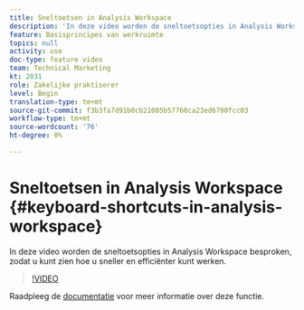 ```yaml
---
title: Sneltoetsen in Analysis Workspace
description: 'In deze video worden de sneltoetsopties in Analysis Workspace besproken, zodat u kunt zien hoe u sneller en efficiënter kunt werken. '
feature: Basisprincipes van werkruimte
topics: null
activity: use
doc-type: feature video
team: Technical Marketing
kt: 2031
role: Zakelijke praktiserer
level: Begin
translation-type: tm+mt
source-git-commit: f3b3fa7d91b0cb21005b57768ca23ed6700fcc03
workflow-type: tm+mt
source-wordcount: '76'
ht-degree: 0%

---
```



# Sneltoetsen in Analysis Workspace {#keyboard-shortcuts-in-analysis-workspace}

In deze video worden de sneltoetsopties in Analysis Workspace besproken, zodat u kunt zien hoe u sneller en efficiënter kunt werken.

>[!VIDEO](https://video.tv.adobe.com/v/23984/?quality=12)

Raadpleeg de [documentatie](https://marketing.adobe.com/resources/help/en_US/analytics/analysis-workspace/fa_shortcut_keys.html) voor meer informatie over deze functie.
